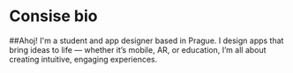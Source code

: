 # Consise bio
##Ahoj!
I'm a student and app designer based in Prague.
I design apps that bring ideas to life — whether it’s mobile, AR, or education, I’m all about creating intuitive, engaging experiences.
